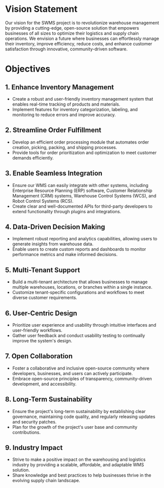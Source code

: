 # Vision Statement

Our vision for the SWMS project is to revolutionize warehouse management by providing a cutting-edge, open-source
solution that empowers businesses of all sizes to optimize their logistics and supply chain operations. We envision a
future where businesses can effortlessly manage their inventory, improve efficiency, reduce costs, and enhance customer
satisfaction through innovative, community-driven software.

# Objectives

## 1. Enhance Inventory Management

- Create a robust and user-friendly inventory management system that enables real-time tracking of products and
  materials.
- Implement features for inventory categorization, labeling, and monitoring to reduce errors and improve accuracy.

## 2. Streamline Order Fulfillment

- Develop an efficient order processing module that automates order creation, picking, packing, and shipping processes.
- Provide tools for order prioritization and optimization to meet customer demands efficiently.

## 3. Enable Seamless Integration

- Ensure our WMS can easily integrate with other systems, including Enterprise Resource Planning (ERP) software,
  Customer Relationship Management (CRM) systems, Warehouse Control Systems (WCS), and Robot Control Systems (RCS).
- Create clear and well-documented APIs for third-party developers to extend functionality through plugins and
  integrations.

## 4. Data-Driven Decision Making

- Implement robust reporting and analytics capabilities, allowing users to generate insights from warehouse data.
- Enable users to create custom reports and dashboards to monitor performance metrics and make informed decisions.

## 5. Multi-Tenant Support

- Build a multi-tenant architecture that allows businesses to manage multiple warehouses, locations, or branches within
  a single instance.
- Customize tenant-specific configurations and workflows to meet diverse customer requirements.

## 6. User-Centric Design

- Prioritize user experience and usability through intuitive interfaces and user-friendly workflows.
- Gather user feedback and conduct usability testing to continually improve the system's design.

## 7. Open Collaboration

- Foster a collaborative and inclusive open-source community where developers, businesses, and users can actively
  participate.
- Embrace open-source principles of transparency, community-driven development, and accessibility.

## 8. Long-Term Sustainability

- Ensure the project's long-term sustainability by establishing clear governance, maintaining code quality, and
  regularly releasing updates and security patches.
- Plan for the growth of the project's user base and community contributions.

## 9. Industry Impact

- Strive to make a positive impact on the warehousing and logistics industry by providing a scalable, affordable, and
  adaptable WMS solution.
- Share knowledge and best practices to help businesses thrive in the evolving supply chain landscape.
